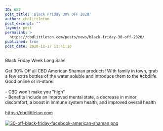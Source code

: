```yaml
---
ID: 687
post_title: 'Black Friday 30% OFF 2020'
author: cbdlittleton
post_excerpt: ""
layout: post
permalink: >
  https://cbdlittleton.com/posts/news/black-friday-30-off-2020/
published: true
post_date: 2020-11-17 11:41:10
---
```

<html>
<head>
</head>
<body>
Black Friday Week Long Sale! <br /><br />Get 30% Off all CBD American Shaman products! WIth family in town, grab a few extra bottles of the water soluble and introduce them to the #cbdlife. Good online or in-store!<br /><br />- CBD won't make you "high" <br />- Benefits include an improved mental state, a decrease in minor discomfort, a boost in immune system health, and improved overall health<br /><br /><a href="https://cbdlittleton.com">https://cbdlittleton.com</a>
</body>
</html><br/><br/><a href="https://snd-videos.s3.amazonaws.com/288012/1605638432663.png"  title="30-off-black-friday-facebook-american-shaman.png" ><img src="https://snd-videos.s3.amazonaws.com/288012/1605638432663.png" alt="30-off-black-friday-facebook-american-shaman.png" title="30-off-black-friday-facebook-american-shaman.png" /></a>